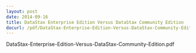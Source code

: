 ```yaml
---
layout: post
date: 2014-09-16
title: DataStax Enterprise Edition Versus DataStax Community Edition
docurl: /pdf/DataStax-Enterprise-Edition-Versus-DataStax-Community-Edition.pdf
---
```


DataStax-Enterprise-Edition-Versus-DataStax-Community-Edition.pdf